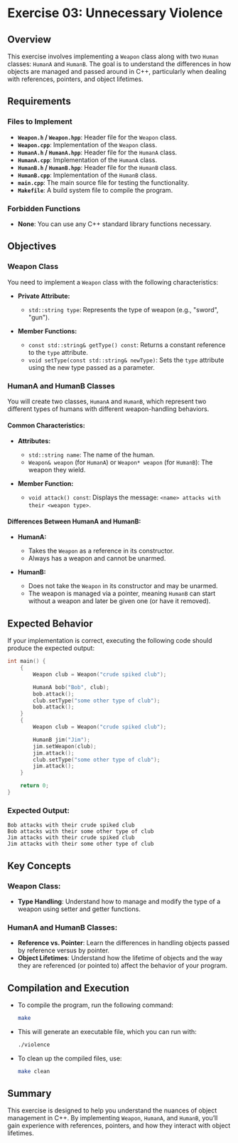 
# Exercise 03: Unnecessary Violence

## Overview

This exercise involves implementing a `Weapon` class along with two `Human` classes: `HumanA` and `HumanB`. The goal is to understand the differences in how objects are managed and passed around in C++, particularly when dealing with references, pointers, and object lifetimes.

## Requirements

### Files to Implement

- **`Weapon.h` / `Weapon.hpp`**: Header file for the `Weapon` class.
- **`Weapon.cpp`**: Implementation of the `Weapon` class.
- **`HumanA.h` / `HumanA.hpp`**: Header file for the `HumanA` class.
- **`HumanA.cpp`**: Implementation of the `HumanA` class.
- **`HumanB.h` / `HumanB.hpp`**: Header file for the `HumanB` class.
- **`HumanB.cpp`**: Implementation of the `HumanB` class.
- **`main.cpp`**: The main source file for testing the functionality.
- **`Makefile`**: A build system file to compile the program.

### Forbidden Functions

- **None**: You can use any C++ standard library functions necessary.

## Objectives

### Weapon Class

You need to implement a `Weapon` class with the following characteristics:

- **Private Attribute:**
  - `std::string type`: Represents the type of weapon (e.g., "sword", "gun").

- **Member Functions:**
  - `const std::string& getType() const`: Returns a constant reference to the `type` attribute.
  - `void setType(const std::string& newType)`: Sets the `type` attribute using the new type passed as a parameter.

### HumanA and HumanB Classes

You will create two classes, `HumanA` and `HumanB`, which represent two different types of humans with different weapon-handling behaviors.

#### Common Characteristics:

- **Attributes:**
  - `std::string name`: The name of the human.
  - `Weapon& weapon` (for `HumanA`) or `Weapon* weapon` (for `HumanB`): The weapon they wield.

- **Member Function:**
  - `void attack() const`: Displays the message: `<name> attacks with their <weapon type>`.

#### Differences Between HumanA and HumanB:

- **HumanA:**
  - Takes the `Weapon` as a reference in its constructor. 
  - Always has a weapon and cannot be unarmed.

- **HumanB:**
  - Does not take the `Weapon` in its constructor and may be unarmed.
  - The weapon is managed via a pointer, meaning `HumanB` can start without a weapon and later be given one (or have it removed).

## Expected Behavior

If your implementation is correct, executing the following code should produce the expected output:

```cpp
int main() {
    {
        Weapon club = Weapon("crude spiked club");

        HumanA bob("Bob", club);
        bob.attack();
        club.setType("some other type of club");
        bob.attack();
    }
    {
        Weapon club = Weapon("crude spiked club");

        HumanB jim("Jim");
        jim.setWeapon(club);
        jim.attack();
        club.setType("some other type of club");
        jim.attack();
    }

    return 0;
}
```

### Expected Output:

```
Bob attacks with their crude spiked club
Bob attacks with their some other type of club
Jim attacks with their crude spiked club
Jim attacks with their some other type of club
```

## Key Concepts

### Weapon Class:
- **Type Handling**: Understand how to manage and modify the type of a weapon using setter and getter functions.

### HumanA and HumanB Classes:
- **Reference vs. Pointer**: Learn the differences in handling objects passed by reference versus by pointer.
- **Object Lifetimes**: Understand how the lifetime of objects and the way they are referenced (or pointed to) affect the behavior of your program.

## Compilation and Execution

- To compile the program, run the following command:

  ```bash
  make
  ```

- This will generate an executable file, which you can run with:

  ```bash
  ./violence
  ```

- To clean up the compiled files, use:

  ```bash
  make clean
  ```

## Summary

This exercise is designed to help you understand the nuances of object management in C++. By implementing `Weapon`, `HumanA`, and `HumanB`, you’ll gain experience with references, pointers, and how they interact with object lifetimes.

